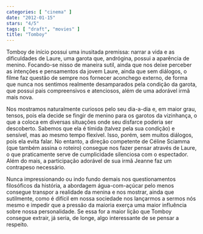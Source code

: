 ```yaml
---
categories: [ "cinema" ]
date: "2012-01-15"
stars: "4/5"
tags: [ "draft", "movies" ]
title: "Tomboy"
---
```

Tomboy de início possui uma inusitada premissa: narrar a vida e as
dificuldades de Laure, uma garota que, andrógina, possui a aparência de
menino. Focando-se nisso de maneira sutil, ainda que nos deixe perceber
as intenções e pensamentos da jovem Laure, ainda que sem diálogos,
o filme faz questão de sempre nos fornecer aconchego externo, de forma
que nunca nos sentimos realmente desamparados pela condição da garota,
que possui pais compreensivos e atenciosos, além de uma adorável irmã
mais nova.

Nos mostramos naturalmente curiosos pelo seu dia-a-dia e, em maior
grau, tensos, pois ela decide se fingir de menino para os garotos da
vizinhança, o que a coloca em diversas situações onde seu disfarce
poderia ser descoberto. Sabemos que ela é tímida (talvez pela sua
condição) e sensível, mas ao mesmo tempo flexível. Isso, porém,
sem muitos diálogos, pois ela evita falar. No entanto, a direção
competente de Céline Sciamma (que também assina o roteiro) consegue nos
fazer pensar através de Laure, o que praticamente serve de cumplicidade
silenciosa com o espectador. Além do mais, a participação adorável
de sua irmã Jeanne faz um contrapeso necessário.

Nunca impressionando ou indo fundo demais nos questionamentos filosóficos
da história, a abordagem água-com-açúcar pelo menos consegue
transpor a realidade da menina e nos mostrar, ainda que sutilmente,
como é difícil em nossa sociedade nos lançarmos a sermos nós mesmo
e impedir que a pressão da maioria exerça uma maior influência sobre
nossa personalidade. Se essa for a maior lição que Tomboy consegue
extrair, já seria, de longe, algo interessante de se pensar a respeito.

